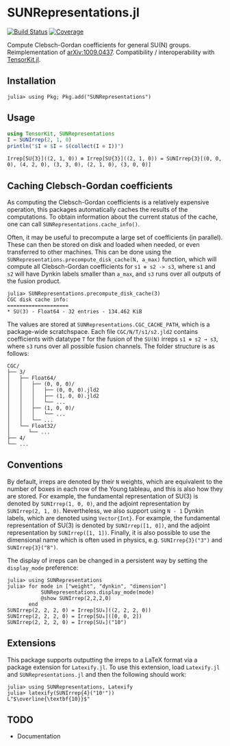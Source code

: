 # SUNRepresentations.jl

[![Build
Status](https://github.com/QuantumKitHub/SUNRepresentations.jl/workflows/CI/badge.svg)](https://github.com/QuantumKitHub/SUNRepresentations.jl/actions)
[![Coverage](https://codecov.io/gh/QuantumKitHub/SUNRepresentations.jl/graph/badge.svg?token=17UEPA3KXT)](https://codecov.io/gh/QuantumKitHub/SUNRepresentations.jl)

Compute Clebsch-Gordan coefficients for general SU(N) groups. Reimplementation of [arXiv:1009.0437](https://arxiv.org/pdf/1009.0437.pdf). Compatibility / interoperability with [TensorKit.jl](https://github.com/Jutho/TensorKit.jl).

## Installation

```julia-repl
julia> using Pkg; Pkg.add("SUNRepresentations")
```

## Usage

```julia
using TensorKit, SUNRepresentations
I = SUNIrrep(2, 1, 0)
println("$I ⊗ $I = $(collect(I ⊗ I))")
```

```
Irrep[SU{3}]((2, 1, 0)) ⊗ Irrep[SU{3}]((2, 1, 0)) = SUNIrrep{3}[(0, 0, 0), (4, 2, 0), (3, 3, 0), (2, 1, 0), (3, 0, 0)]
```

## Caching Clebsch-Gordan coefficients

As computing the Clebsch-Gordan coefficients is a relatively expensive operation, this packages automatically caches the results of the computations. To obtain information about the current status of the cache, one can call `SUNRepresentations.cache_info()`.

Often, it may be useful to precompute a large set of coefficients (in parallel). These can
then be stored on disk and loaded when needed, or even transferred to other machines. This
can be done using the `SUNRepresentations.precompute_disk_cache(N, a_max)` function, which
will compute all Clebsch-Gordan coefficients for `s1 ⊗ s2 -> s3`, where `s1` and `s2` will
have Dynkin labels smaller than `a_max`, and `s3` runs over all outputs of the fusion
product.

```julia-repl
julia> SUNRepresentations.precompute_disk_cache(3)
CGC disk cache info:
====================
* SU(3) - Float64 - 32 entries - 134.462 KiB
```

The values are stored at `SUNRepresentations.CGC_CACHE_PATH`, which is a package-wide
scratchspace. Each file `CGC/N/T/s1/s2.jld2` contains coefficients with datatype `T` for
the fusion of the `SU(N)` irreps `s1 ⊗ s2 → s3`, where `s3` runs over all possible fusion
channels. The folder structure is as follows:

```quote
CGC/
├── 3/
│   ├── Float64/
│   │   ├── (0, 0, 0)/
│   │   │   ├── (0, 0, 0).jld2
│   │   │   ├── (1, 0, 0).jld2
│   │   │   └── ...
│   │   ├── (1, 0, 0)/
│   │   │   └── ...
│   │   └── ...
│   └── Float32/
│      └── ...
├── 4/
└── ...
```

## Conventions

By default, irreps are denoted by their `N` weights, which are equivalent to the number of
boxes in each row of the Young tableau, and this is also how they are stored. For example,
the fundamental representation of SU(3) is denoted by `SUNIrrep(1, 0, 0)`, and the adjoint
representation by `SUNIrrep(2, 1, 0)`. Nevertheless, we also support using `N - 1` Dynkin
labels, which are denoted using `Vector{Int}`. For example, the fundamental representation
of SU(3) is denoted by `SUNIrrep([1, 0])`, and the adjoint representation by
`SUNIrrep([1, 1])`. Finally, it is also possible to use the dimensional name which is often
used in physics, e.g. `SUNIrrep{3}("3")` and `SUNIrrep{3}("8")`.

The display of irreps can be changed in a persistent way by setting the `display_mode`
preference:

```julia-repl
julia> using SUNRepresentations
julia> for mode in ["weight", "dynkin", "dimension"]
           SUNRepresentations.display_mode(mode)
           @show SUNIrrep(2,2,2,0)
       end
SUNIrrep(2, 2, 2, 0) = Irrep[SU₄]((2, 2, 2, 0))
SUNIrrep(2, 2, 2, 0) = Irrep[SU₄]([0, 0, 2])
SUNIrrep(2, 2, 2, 0) = Irrep[SU₄]("10")
```

## Extensions

This package supports outputting the irreps to a LaTeX format via a package extension for
`Latexify.jl`. To use this extension, load `Latexify.jl` and `SUNRepresentations.jl` and
then the following should work:

```julia-repl
julia> using SUNRepresentations, Latexify
julia> latexify(SUNIrrep{4}("10⁺"))
L"$\overline{\textbf{10}}$"
```

## TODO

* Documentation
